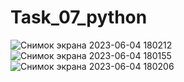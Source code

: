 # Task_07_python
![Снимок экрана 2023-06-04 180212](https://github.com/WefPovar/Task_07_python/assets/90615950/ccea3183-7f73-4f84-9e37-92326b2fd452)
![Снимок экрана 2023-06-04 180155](https://github.com/WefPovar/Task_07_python/assets/90615950/91505ca7-1289-4fc2-a2b6-7598dbbfa6f1)
![Снимок экрана 2023-06-04 180206](https://github.com/WefPovar/Task_07_python/assets/90615950/bd301662-e05e-4e70-82b0-d2e82157a89a)
